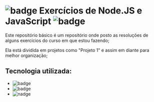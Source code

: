 # ![badge](https://img.shields.io/badge/Node.js-43853D?style=for-the-badge&logo=node.js&logoColor=white) Exercícios de Node.JS e JavaScript ![badge](https://img.shields.io/badge/JavaScript-323330?style=for-the-badge&logo=javascript&logoColor=F7DF1E)

Este repositório básico é um repositório onde posto as resoluções de alguns exercícios do curso em que estou fazendo;

Ela está dividida em projetos como "Projeto 1" e assim em diante para melhor organização;

## Tecnologia utilizada:

- ![badge](https://img.shields.io/badge/Node.js-43853D?style=for-the-badge&logo=node.js&logoColor=white)
- ![badge](https://img.shields.io/badge/JavaScript-323330?style=for-the-badge&logo=javascript&logoColor=F7DF1E)
- ![nadge](https://img.shields.io/badge/Visual_Studio_Code-0078D4?style=for-the-badge&logo=visual%20studio%20code&logoColor=white)
